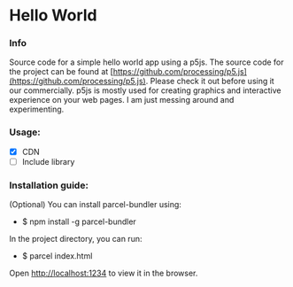 # Hello World

### Info
Source code for a simple hello world app using a p5js. The source code for the project can be found at [https://github.com/processing/p5.js](https://github.com/processing/p5.js). Please check it out before using it our commercially. p5js is mostly used for creating graphics and interactive experience on your web pages. I am just messing around and experimenting.

### Usage:
- [x] CDN
- [ ] Include library

### Installation guide:
(Optional) You can install parcel-bundler using:
- $ npm install -g parcel-bundler

In the project directory, you can run:
- $ parcel index.html

Open [http://localhost:1234](http://localhost:1234) to view it in the browser.